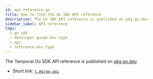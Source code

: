 ```yaml
---
id: api-reference-go
title: How to find the Go SDK API reference
description: The Go SDK API reference is published on pkg.go.dev
sidebar_label: API reference
tags:
  - go sdk
  - developer-guide-doc-type
  - api
  - reference-doc-type
---
```


The Temporal Go SDK API reference is published on [pkg.go.dev](https://pkg.go.dev/go.temporal.io/sdk).

- Short link: [`t.mp/go-api`](https://t.mp/go-api)
